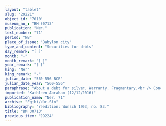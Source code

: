 ```yaml
---
layout: "tablet"
slug: "29221"
object_id: "7010"
museum_no_: "BM 30713"
publication: "Ner."
text_number: "71"
period: "NB"
place_of_issue: "Babylon city"
type_and_content: "Securities for debts"
day_remark: "[ ]"
month: "-"
month_remark: "[ ]"
year_remark: "[ ]"
king: "Ner"
king_remark: "-"
julian_date: "560-556 BCE"
julian_date_year: "560-556"
paraphrase: "About a debt for silver. Warranty. Fragmentary.<br /> Concerns the open debt (lit. &quot;in the countryside&quot;&nbsp;<em>ina ṣēri</em>) for silver, its interest, and x [(x)] (=uncl.) which <strong>A</strong> issued (<em>e&rsquo;ēlu</em>) against <strong>B<sub>1</sub></strong> and <strong>B<sub>2</sub></strong>. The present document confirms that the debtors actually received (<em>eṭēru</em>) all of it from <strong>A.</strong> They assume warranty for each other. It is further agreed that<strong> A</strong> is allowed to take away (<em>na&scaron;&ucirc;</em>) the 2 minas of silver &lt;<em>at<sup>?</sup>&gt;&nbsp; their &hellip; (&lt;</em>ana<sup>?</sup>&gt; <em>ṣib&ucirc;tu</em>) (partly uncl.), besides the promissory note that is issued against them, till the end of the year (followed by a broken passage). Names of 2 witnesses and the scribe.<br /> &nbsp;<br /> <strong>A</strong> = Iddin-Marduk/Iqī&scaron;āya//Nūr-S&icirc;n; <strong>B<sub>1 </sub></strong>= Marduk-erība/Nādin; <strong>B<sub>2 </sub></strong>= Iqī&scaron;āya/Bēl-kāṣir//&Scaron;ang&ucirc;-parakki"
imported: "Kathleen Abraham (12/12/2016)"
publication_name: "Ner. 71"
archive: "Egibi/Nūr-Sîn"
bibliography: "reedition: Wunsch 1993, no. 83."
title: "BM 30713"
previous_item: "29224"
---
```

